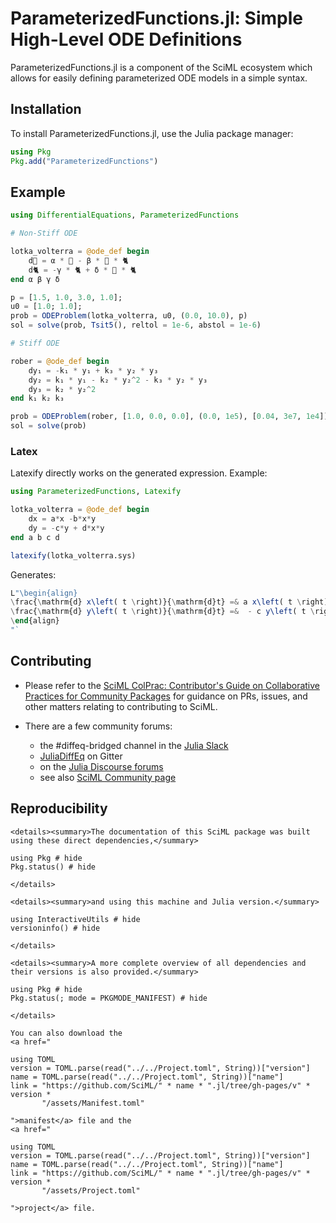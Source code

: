 # ParameterizedFunctions.jl: Simple High-Level ODE Definitions

ParameterizedFunctions.jl is a component of the SciML ecosystem which allows
for easily defining parameterized ODE models in a simple syntax.

## Installation

To install ParameterizedFunctions.jl, use the Julia package manager:

```julia
using Pkg
Pkg.add("ParameterizedFunctions")
```

## Example

```julia
using DifferentialEquations, ParameterizedFunctions

# Non-Stiff ODE

lotka_volterra = @ode_def begin
    d🐁 = α * 🐁 - β * 🐁 * 🐈
    d🐈 = -γ * 🐈 + δ * 🐁 * 🐈
end α β γ δ

p = [1.5, 1.0, 3.0, 1.0];
u0 = [1.0; 1.0];
prob = ODEProblem(lotka_volterra, u0, (0.0, 10.0), p)
sol = solve(prob, Tsit5(), reltol = 1e-6, abstol = 1e-6)

# Stiff ODE

rober = @ode_def begin
    dy₁ = -k₁ * y₁ + k₃ * y₂ * y₃
    dy₂ = k₁ * y₁ - k₂ * y₂^2 - k₃ * y₂ * y₃
    dy₃ = k₂ * y₂^2
end k₁ k₂ k₃

prob = ODEProblem(rober, [1.0, 0.0, 0.0], (0.0, 1e5), [0.04, 3e7, 1e4])
sol = solve(prob)
```

### Latex

Latexify directly works on the generated expression. Example:

```julia
using ParameterizedFunctions, Latexify

lotka_volterra = @ode_def begin
    dx = a*x -b*x*y
    dy = -c*y + d*x*y
end a b c d

latexify(lotka_volterra.sys)
```

Generates:

```julia
L"\begin{align}
\frac{\mathrm{d} x\left( t \right)}{\mathrm{d}t} =& a x\left( t \right) - b x\left( t \right) y\left( t \right) \\
\frac{\mathrm{d} y\left( t \right)}{\mathrm{d}t} =&  - c y\left( t \right) + d x\left( t \right) y\left( t \right)
\end{align}
"`
```

## Contributing

  - Please refer to the
    [SciML ColPrac: Contributor's Guide on Collaborative Practices for Community Packages](https://github.com/SciML/ColPrac/blob/master/README.md)
    for guidance on PRs, issues, and other matters relating to contributing to SciML.

  - There are a few community forums:
    
      + the #diffeq-bridged channel in the [Julia Slack](https://julialang.org/slack/)
      + [JuliaDiffEq](https://gitter.im/JuliaDiffEq/Lobby) on Gitter
      + on the [Julia Discourse forums](https://discourse.julialang.org)
      + see also [SciML Community page](https://sciml.ai/community/)

## Reproducibility

```@raw html
<details><summary>The documentation of this SciML package was built using these direct dependencies,</summary>
```

```@example
using Pkg # hide
Pkg.status() # hide
```

```@raw html
</details>
```

```@raw html
<details><summary>and using this machine and Julia version.</summary>
```

```@example
using InteractiveUtils # hide
versioninfo() # hide
```

```@raw html
</details>
```

```@raw html
<details><summary>A more complete overview of all dependencies and their versions is also provided.</summary>
```

```@example
using Pkg # hide
Pkg.status(; mode = PKGMODE_MANIFEST) # hide
```

```@raw html
</details>
```

```@raw html
You can also download the 
<a href="
```

```@eval
using TOML
version = TOML.parse(read("../../Project.toml", String))["version"]
name = TOML.parse(read("../../Project.toml", String))["name"]
link = "https://github.com/SciML/" * name * ".jl/tree/gh-pages/v" * version *
       "/assets/Manifest.toml"
```

```@raw html
">manifest</a> file and the
<a href="
```

```@eval
using TOML
version = TOML.parse(read("../../Project.toml", String))["version"]
name = TOML.parse(read("../../Project.toml", String))["name"]
link = "https://github.com/SciML/" * name * ".jl/tree/gh-pages/v" * version *
       "/assets/Project.toml"
```

```@raw html
">project</a> file.
```
